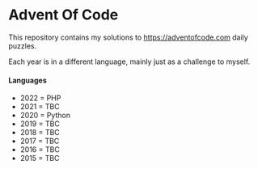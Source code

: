 # Advent Of Code

This repository contains my solutions to https://adventofcode.com daily puzzles.

Each year is in a different language, mainly just as a challenge to myself.

#### Languages
- 2022 = PHP
- 2021 = TBC
- 2020 = Python
- 2019 = TBC
- 2018 = TBC
- 2017 = TBC
- 2016 = TBC
- 2015 = TBC
